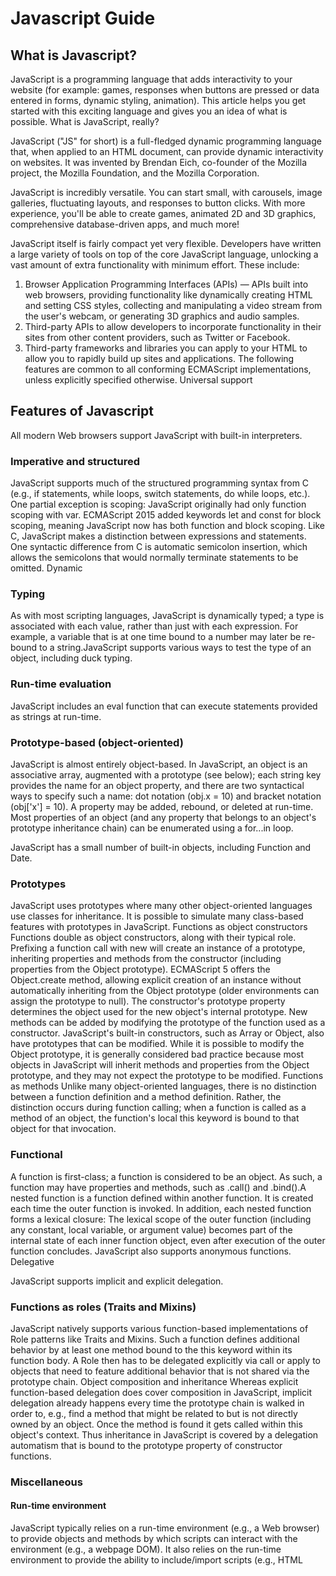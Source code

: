 # Javascript Guide


## What is Javascript?
JavaScript is a programming language that adds interactivity to your website (for example: games, responses when buttons are pressed or data entered in forms, dynamic styling, animation). This article helps you get started with this exciting language and gives you an idea of what is possible.
What is JavaScript, really?

JavaScript ("JS" for short) is a full-fledged dynamic programming language that, when applied to an HTML document, can provide dynamic interactivity on websites. It was invented by Brendan Eich, co-founder of the Mozilla project, the Mozilla Foundation, and the Mozilla Corporation.

JavaScript is incredibly versatile. You can start small, with carousels, image galleries, fluctuating layouts, and responses to button clicks. With more experience, you'll be able to create games, animated 2D and 3D graphics, comprehensive database-driven apps, and much more!

JavaScript itself is fairly compact yet very flexible. Developers have written a large variety of tools on top of the core JavaScript language, unlocking a vast amount of extra functionality with minimum effort. These include:

   1. Browser Application Programming Interfaces (APIs) — APIs built into web browsers, providing functionality like dynamically creating HTML and setting CSS styles, collecting and manipulating a video stream from the user's webcam, or generating 3D graphics and audio samples.
   2. Third-party APIs to allow developers to incorporate functionality in their sites from other content providers, such as Twitter or Facebook.
   3. Third-party frameworks and libraries you can apply to your HTML to allow you to rapidly build up sites and applications.
The following features are common to all conforming ECMAScript implementations, unless explicitly specified otherwise.
Universal support

## Features of Javascript
All modern Web browsers support JavaScript with built-in interpreters.
### Imperative and structured

JavaScript supports much of the structured programming syntax from C (e.g., if statements, while loops, switch statements, do while loops, etc.). One partial exception is scoping: JavaScript originally had only function scoping with var. ECMAScript 2015 added keywords let and const for block scoping, meaning JavaScript now has both function and block scoping. Like C, JavaScript makes a distinction between expressions and statements. One syntactic difference from C is automatic semicolon insertion, which allows the semicolons that would normally terminate statements to be omitted.
Dynamic

### Typing
   As with most scripting languages, JavaScript is dynamically typed; a type is associated with each value, rather than just with each expression. For example, a variable that is at one time bound to a number may later be re-bound to a string.JavaScript supports various ways to test the type of an object, including duck typing.
### Run-time evaluation
   JavaScript includes an eval function that can execute statements provided as strings at run-time.

### Prototype-based (object-oriented)

JavaScript is almost entirely object-based. In JavaScript, an object is an associative array, augmented with a prototype (see below); each string key provides the name for an object property, and there are two syntactical ways to specify such a name: dot notation (obj.x = 10) and bracket notation (obj['x'] = 10). A property may be added, rebound, or deleted at run-time. Most properties of an object (and any property that belongs to an object's prototype inheritance chain) can be enumerated using a for...in loop.

JavaScript has a small number of built-in objects, including Function and Date.

### Prototypes
   JavaScript uses prototypes where many other object-oriented languages use classes for inheritance. It is possible to simulate many class-based features with prototypes in JavaScript.
Functions as object constructors
    Functions double as object constructors, along with their typical role. Prefixing a function call with new will create an instance of a prototype, inheriting properties and methods from the constructor (including properties from the Object prototype). ECMAScript 5 offers the Object.create method, allowing explicit creation of an instance without automatically inheriting from the Object prototype (older environments can assign the prototype to null). The constructor's prototype property determines the object used for the new object's internal prototype. New methods can be added by modifying the prototype of the function used as a constructor. JavaScript's built-in constructors, such as Array or Object, also have prototypes that can be modified. While it is possible to modify the Object prototype, it is generally considered bad practice because most objects in JavaScript will inherit methods and properties from the Object prototype, and they may not expect the prototype to be modified.
Functions as methods
    Unlike many object-oriented languages, there is no distinction between a function definition and a method definition. Rather, the distinction occurs during function calling; when a function is called as a method of an object, the function's local this keyword is bound to that object for that invocation.

### Functional

A function is first-class; a function is considered to be an object. As such, a function may have properties and methods, such as .call() and .bind().A nested function is a function defined within another function. It is created each time the outer function is invoked. In addition, each nested function forms a lexical closure: The lexical scope of the outer function (including any constant, local variable, or argument value) becomes part of the internal state of each inner function object, even after execution of the outer function concludes. JavaScript also supports anonymous functions.
Delegative

JavaScript supports implicit and explicit delegation.

### Functions as roles (Traits and Mixins)
   JavaScript natively supports various function-based implementations of Role patterns like Traits and Mixins. Such a function defines additional behavior by at least one method bound to the this keyword within its function body. A Role then has to be delegated explicitly via call or apply to objects that need to feature additional behavior that is not shared via the prototype chain.
Object composition and inheritance
    Whereas explicit function-based delegation does cover composition in JavaScript, implicit delegation already happens every time the prototype chain is walked in order to, e.g., find a method that might be related to but is not directly owned by an object. Once the method is found it gets called within this object's context. Thus inheritance in JavaScript is covered by a delegation automatism that is bound to the prototype property of constructor functions.

### Miscellaneous

#### Run-time environment
   JavaScript typically relies on a run-time environment (e.g., a Web browser) to provide objects and methods by which scripts can interact with the environment (e.g., a webpage DOM). It also relies on the run-time environment to provide the ability to include/import scripts (e.g., HTML <script> elements). This is not a language feature per se, but it is common in most JavaScript implementations.

   JavaScript processes messages from a queue one at a time. Upon loading a new message, JavaScript calls a function associated with that message, which creates a call stack frame (the function's arguments and local variables). The call stack shrinks and grows based on the function's needs. Upon function completion, when the stack is empty, JavaScript proceeds to the next message in the queue. This is called the event loop, described as "run to completion" because each message is fully processed before the next message is considered. However, the language's concurrency model describes the event loop as non-blocking: program input/output is performed using events and callback functions. This means, for instance, that JavaScript can process a mouse click while waiting for a database query to return information.

#### Variadic functions
   An indefinite number of parameters can be passed to a function. The function can access them through formal parameters and also through the local arguments object. Variadic functions can also be created by using the bind method.

##### Array and object literals
   Like many scripting languages, arrays and objects (associative arrays in other languages) can each be created with a succinct shortcut syntax. In fact, these literals form the basis of the JSON data format.

#### Regular expressions
   JavaScript also supports regular expressions in a manner similar to Perl, which provide a concise and powerful syntax for text manipulation that is more sophisticated than the built-in string functions.

#### Vendor-specific extensions

JavaScript is officially managed by Mozilla Foundation, and new language features are added periodically. However, only some JavaScript engines support these new features:

   property getter and setter functions (supported by WebKit, Gecko, Opera, ActionScript, and Rhino)
   conditional catch clauses
   iterator protocol (adopted from Python)
   shallow generators-coroutines (adopted from Python)
   array comprehensions and generator expressions (adopted from Python)
   proper block scope via the let keyword
   array and object destructuring (limited form of pattern matching)
   concise function expressions (function(args) expr)
   ECMAScript for XML (E4X), an extension that adds native XML support to ECMAScript (unsupported in Firefox since version 21
